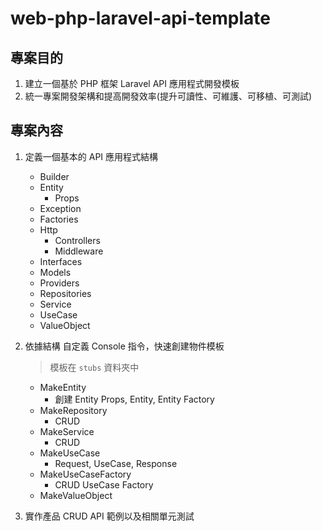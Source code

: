 # web-php-laravel-api-template

## 專案目的

1. 建立一個基於 PHP 框架 Laravel API 應用程式開發模板
2. 統一專案開發架構和提高開發效率(提升可讀性、可維護、可移植、可測試)

## 專案內容

1.  定義一個基本的 API 應用程式結構

    -   Builder
    -   Entity
        -   Props
    -   Exception
    -   Factories
    -   Http
        -   Controllers
        -   Middleware
    -   Interfaces
    -   Models
    -   Providers
    -   Repositories
    -   Service
    -   UseCase
    -   ValueObject

2.  依據結構 自定義 Console 指令，快速創建物件模板

    > 模板在 `stubs` 資料夾中

    -   MakeEntity
        -   創建 Entity Props, Entity, Entity Factory
    -   MakeRepository
        -   CRUD
    -   MakeService
        -   CRUD
    -   MakeUseCase
        -   Request, UseCase, Response
    -   MakeUseCaseFactory
        -   CRUD UseCase Factory
    -   MakeValueObject

3.  實作產品 CRUD API 範例以及相關單元測試

